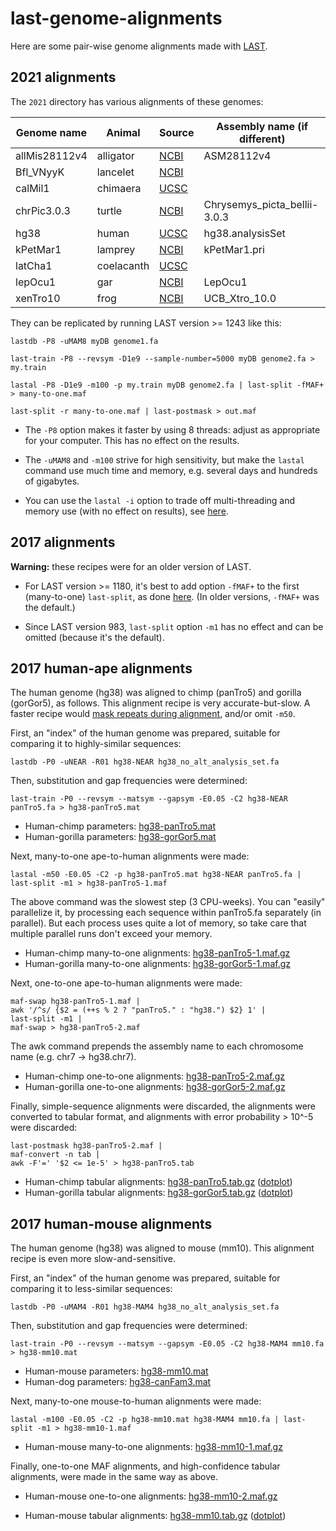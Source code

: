 # last-genome-alignments

Here are some pair-wise genome alignments made with
[LAST](https://gitlab.com/mcfrith/last).

## 2021 alignments

The `2021` directory has various alignments of these genomes:

| Genome name   | Animal     | Source   | Assembly name (if different) |
|---------------|------------|----------|------------------------------|
| allMis28112v4 | alligator  | [NCBI][] | ASM28112v4                   |
| Bfl_VNyyK     | lancelet   | [NCBI][] |                              |
| calMil1       | chimaera   | [UCSC][] |                              |
| chrPic3.0.3   | turtle     | [NCBI][] | Chrysemys_picta_bellii-3.0.3 |
| hg38          | human      | [UCSC][] | hg38.analysisSet             |
| kPetMar1      | lamprey    | [NCBI][] | kPetMar1.pri                 |
| latCha1       | coelacanth | [UCSC][] |                              |
| lepOcu1       | gar        | [NCBI][] | LepOcu1                      |
| xenTro10      | frog       | [NCBI][] | UCB_Xtro_10.0                |

They can be replicated by running LAST version >= 1243 like this:

    lastdb -P8 -uMAM8 myDB genome1.fa

    last-train -P8 --revsym -D1e9 --sample-number=5000 myDB genome2.fa > my.train

    lastal -P8 -D1e9 -m100 -p my.train myDB genome2.fa | last-split -fMAF+ > many-to-one.maf

    last-split -r many-to-one.maf | last-postmask > out.maf

* The `-P8` option makes it faster by using 8 threads: adjust as
  appropriate for your computer.  This has no effect on the results.

* The `-uMAM8` and `-m100` strive for high sensitivity, but make the
  `lastal` command use much time and memory, e.g. several days and
  hundreds of gigabytes.

* You can use the `lastal -i` option to trade off multi-threading and
  memory use (with no effect on results), see
  [here](https://gitlab.com/mcfrith/last/-/blob/main/doc/last-parallel.rst).

## 2017 alignments

**Warning:** these recipes were for an older version of LAST.

* For LAST version >= 1180, it's best to add option `-fMAF+` to the
  first (many-to-one) `last-split`, as done
  [here](https://gitlab.com/mcfrith/last/-/blob/main/doc/last-cookbook.rst).
  (In older versions, `-fMAF+` was the default.)

* Since LAST version 983, `last-split` option `-m1` has no effect and
  can be omitted (because it's the default).

## 2017 human-ape alignments

The human genome (hg38) was aligned to chimp (panTro5) and gorilla
(gorGor5), as follows.  This alignment recipe is very
accurate-but-slow.  A faster recipe would [mask repeats during
alignment](https://github.com/mcfrith/last-rna/blob/master/last-long-reads.md),
and/or omit `-m50`.

First, an "index" of the human genome was prepared, suitable for
comparing it to highly-similar sequences:

    lastdb -P0 -uNEAR -R01 hg38-NEAR hg38_no_alt_analysis_set.fa

Then, substitution and gap frequencies were determined:

    last-train -P0 --revsym --matsym --gapsym -E0.05 -C2 hg38-NEAR panTro5.fa > hg38-panTro5.mat

* Human-chimp parameters:
  [hg38-panTro5.mat](https://drive.google.com/open?id=0Bw_yRzJW8ZA_MDNYR0ptQkYyZGc)
* Human-gorilla parameters:
  [hg38-gorGor5.mat](https://drive.google.com/open?id=0Bw_yRzJW8ZA_Q3pIOTlVVjZ3bzA)

Next, many-to-one ape-to-human alignments were made:

    lastal -m50 -E0.05 -C2 -p hg38-panTro5.mat hg38-NEAR panTro5.fa | last-split -m1 > hg38-panTro5-1.maf

The above command was the slowest step (3 CPU-weeks).  You can
"easily" parallelize it, by processing each sequence within panTro5.fa
separately (in parallel).  But each process uses quite a lot of
memory, so take care that multiple parallel runs don't exceed your
memory.

* Human-chimp many-to-one alignments:
  [hg38-panTro5-1.maf.gz](https://drive.google.com/open?id=0Bw_yRzJW8ZA_dGNiOTBzU1NTcE0)
* Human-gorilla many-to-one alignments:
  [hg38-gorGor5-1.maf.gz](https://drive.google.com/open?id=0Bw_yRzJW8ZA_SVNabUhiZmJiamM)

Next, one-to-one ape-to-human alignments were made:

    maf-swap hg38-panTro5-1.maf |
    awk '/^s/ {$2 = (++s % 2 ? "panTro5." : "hg38.") $2} 1' |
    last-split -m1 |
    maf-swap > hg38-panTro5-2.maf

The awk command prepends the assembly name to each chromosome name
(e.g. chr7 -> hg38.chr7).

* Human-chimp one-to-one alignments:
  [hg38-panTro5-2.maf.gz](https://drive.google.com/open?id=0Bw_yRzJW8ZA_aGNZWUdBLUFLNWs)
* Human-gorilla one-to-one alignments:
  [hg38-gorGor5-2.maf.gz](https://drive.google.com/open?id=0Bw_yRzJW8ZA_VXVIdk8ycm5GZFk)

Finally, simple-sequence alignments were discarded, the alignments
were converted to tabular format, and alignments with error
probability > 10^-5 were discarded:

    last-postmask hg38-panTro5-2.maf |
    maf-convert -n tab |
    awk -F'=' '$2 <= 1e-5' > hg38-panTro5.tab

* Human-chimp tabular alignments:
  [hg38-panTro5.tab.gz](https://drive.google.com/open?id=0Bw_yRzJW8ZA_bEFySHpLQ1BiMnc)
  ([dotplot](https://drive.google.com/open?id=0Bw_yRzJW8ZA_Z21ZbGpXelo3Z0E))
* Human-gorilla tabular alignments:
  [hg38-gorGor5.tab.gz](https://drive.google.com/open?id=0Bw_yRzJW8ZA_V0Z2RkhncEZINzQ)
  ([dotplot](https://drive.google.com/open?id=0Bw_yRzJW8ZA_eVU2a1RHM1VIdUE))

## 2017 human-mouse alignments

The human genome (hg38) was aligned to mouse (mm10).  This alignment
recipe is even more slow-and-sensitive.

First, an "index" of the human genome was prepared, suitable for
comparing it to less-similar sequences:

    lastdb -P0 -uMAM4 -R01 hg38-MAM4 hg38_no_alt_analysis_set.fa

Then, substitution and gap frequencies were determined:

    last-train -P0 --revsym --matsym --gapsym -E0.05 -C2 hg38-MAM4 mm10.fa > hg38-mm10.mat

* Human-mouse parameters:
  [hg38-mm10.mat](https://drive.google.com/open?id=0Bw_yRzJW8ZA_WUxrcVZRSlZoWW8)
* Human-dog parameters:
  [hg38-canFam3.mat](https://drive.google.com/open?id=0Bw_yRzJW8ZA_eG9TOEtMbWswVkU)

Next, many-to-one mouse-to-human alignments were made:

    lastal -m100 -E0.05 -C2 -p hg38-mm10.mat hg38-MAM4 mm10.fa | last-split -m1 > hg38-mm10-1.maf

* Human-mouse many-to-one alignments:
  [hg38-mm10-1.maf.gz](https://drive.google.com/open?id=0Bw_yRzJW8ZA_bjRQVllSbmNVdHM)

Finally, one-to-one MAF alignments, and high-confidence tabular
alignments, were made in the same way as above.

* Human-mouse one-to-one alignments:
  [hg38-mm10-2.maf.gz](https://drive.google.com/open?id=0Bw_yRzJW8ZA_ZVlna0lveGJKSmc)

* Human-mouse tabular alignments:
  [hg38-mm10.tab.gz](https://drive.google.com/open?id=0Bw_yRzJW8ZA_V0RnVlk5NGtlR00)
  ([dotplot](https://drive.google.com/open?id=0Bw_yRzJW8ZA_NmJWRF90Rm1wVm8))

[NCBI]: https://www.ncbi.nlm.nih.gov/genome
[UCSC]: https://genome.ucsc.edu/
